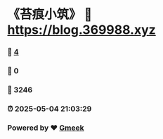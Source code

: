 # 《苔痕小筑》 :link: https://blog.369988.xyz 
### :page_facing_up: [4](https://blog.369988.xyz/tag.html) 
### :speech_balloon: 0 
### :hibiscus: 3246 
### :alarm_clock: 2025-05-04 21:03:29 
### Powered by :heart: [Gmeek](https://github.com/Meekdai/Gmeek)
